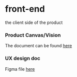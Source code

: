 # front-end

the client side of the product

### Product Canvas/Vision

The document can be found [here](https://docs.google.com/document/d/1Hjowa6emQ7H--Njca9OIwFiKn3nnhtwpt0FFQ-aJUAU)

### UX design doc

Figma file [here](https://www.figma.com/file/Cg9OZvqcsWUzUiPQQ1V5Bd/Bria-Barry-Build-Week-Project?node-id=147%3A1208)
